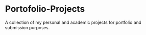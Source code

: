 # Portofolio-Projects
A collection of my personal and academic projects for portfolio and submission purposes.
